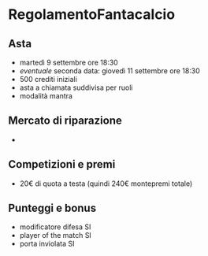 # RegolamentoFantacalcio

## Asta
* martedì 9 settembre ore 18:30
* _eventuale_ seconda data: giovedì 11 settembre ore 18:30
* 500 crediti iniziali
* asta a chiamata suddivisa per ruoli
* modalità mantra

## Mercato di riparazione
*

## Competizioni e premi
* 20€ di quota a testa (quindi 240€ montepremi totale)

## Punteggi e bonus
* modificatore difesa SI
* player of the match SI
* porta inviolata SI
